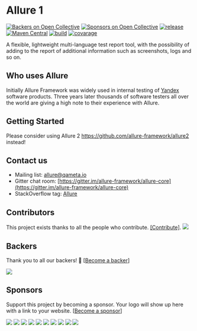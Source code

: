 # Allure 1

[![Backers on Open Collective](https://opencollective.com/allure-report/backers/badge.svg)](#backers) [![Sponsors on Open Collective](https://opencollective.com/allure-report/sponsors/badge.svg)](#sponsors) [![release](http://github-release-version.herokuapp.com/github/allure-framework/allure-core/release.svg?style=flat)](https://github.com/allure-framework/allure-core/releases/latest) [![Maven Central](https://maven-badges.herokuapp.com/maven-central/ru.yandex.qatools.allure/allure-core/badge.svg?style=flat)](https://maven-badges.herokuapp.com/maven-central/ru.yandex.qatools.allure/allure-core) [![build](https://img.shields.io/jenkins/s/http/ci.qatools.ru/allure1_master-deploy.svg?style=flat)](http://ci.qatools.ru/job/allure1_master-deploy/lastBuild/)
[![covarage](https://img.shields.io/sonar/http/sonar.qatools.ru/ru.yandex.qatools.allure:allure-core/coverage.svg?style=flat)](http://sonar.qatools.ru/dashboard/index/ru.yandex.qatools.allure:allure-core)

A flexible, lightweight multi-language test report tool, with the possibility of adding to the report of additional information such as screenshots, logs and so on.

## Who uses Allure
Initially Allure Framework was widely used in internal testing of [Yandex](http://company.yandex.com/) software products. Three years later thousands of software testers all over the world are giving a high note to their experience with Allure.

## Getting Started

Please consider using Allure 2 https://github.com/allure-framework/allure2 instead! 

## Contact us
* Mailing list: [allure@qameta.io](mailto:allure@qameta.io)
* Gitter chat room: [https://gitter.im/allure-framework/allure-core](https://gitter.im/allure-framework/allure-core)
* StackOverflow tag: [Allure](http://stackoverflow.com/questions/tagged/allure)

## Contributors

This project exists thanks to all the people who contribute. [[Contribute]](CONTRIBUTING.md).
<a href="graphs/contributors"><img src="https://opencollective.com/allure-report/contributors.svg?width=890" /></a>


## Backers

Thank you to all our backers! 🙏 [[Become a backer](https://opencollective.com/allure-report#backer)]

<a href="https://opencollective.com/allure-report#backers" target="_blank"><img src="https://opencollective.com/allure-report/backers.svg?width=890"></a>


## Sponsors

Support this project by becoming a sponsor. Your logo will show up here with a link to your website. [[Become a sponsor](https://opencollective.com/allure-report#sponsor)]

<a href="https://opencollective.com/allure-report/sponsor/0/website" target="_blank"><img src="https://opencollective.com/allure-report/sponsor/0/avatar.svg"></a>
<a href="https://opencollective.com/allure-report/sponsor/1/website" target="_blank"><img src="https://opencollective.com/allure-report/sponsor/1/avatar.svg"></a>
<a href="https://opencollective.com/allure-report/sponsor/2/website" target="_blank"><img src="https://opencollective.com/allure-report/sponsor/2/avatar.svg"></a>
<a href="https://opencollective.com/allure-report/sponsor/3/website" target="_blank"><img src="https://opencollective.com/allure-report/sponsor/3/avatar.svg"></a>
<a href="https://opencollective.com/allure-report/sponsor/4/website" target="_blank"><img src="https://opencollective.com/allure-report/sponsor/4/avatar.svg"></a>
<a href="https://opencollective.com/allure-report/sponsor/5/website" target="_blank"><img src="https://opencollective.com/allure-report/sponsor/5/avatar.svg"></a>
<a href="https://opencollective.com/allure-report/sponsor/6/website" target="_blank"><img src="https://opencollective.com/allure-report/sponsor/6/avatar.svg"></a>
<a href="https://opencollective.com/allure-report/sponsor/7/website" target="_blank"><img src="https://opencollective.com/allure-report/sponsor/7/avatar.svg"></a>
<a href="https://opencollective.com/allure-report/sponsor/8/website" target="_blank"><img src="https://opencollective.com/allure-report/sponsor/8/avatar.svg"></a>
<a href="https://opencollective.com/allure-report/sponsor/9/website" target="_blank"><img src="https://opencollective.com/allure-report/sponsor/9/avatar.svg"></a>


